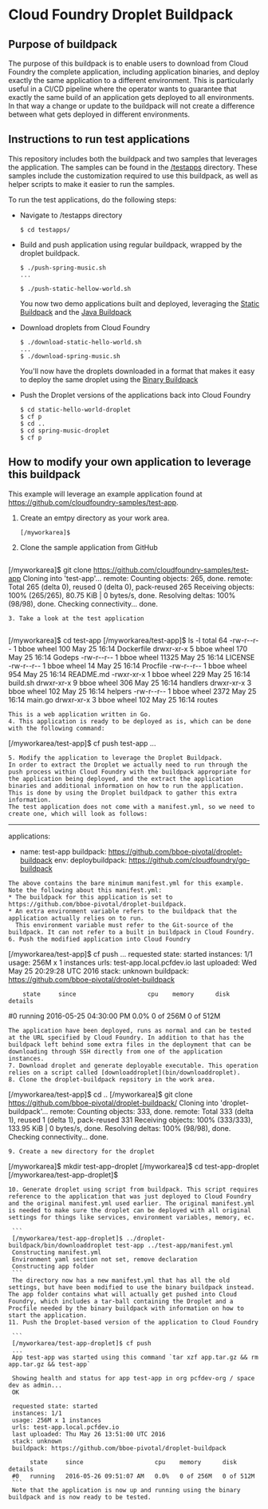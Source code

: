 # Cloud Foundry Droplet Buildpack
## Purpose of buildpack
The purpose of this buildpack is to enable users to download from Cloud Foundry the complete application, including application binaries, and deploy exactly the same application to a different environment. This is particularly useful in a CI/CD pipeline where the operator wants to guarantee that exactly the same build of an application gets deployed to all environments. In that way a change or update to the buildpack will not create a difference between what gets deployed in different environments.

## Instructions to run test applications
This repository includes both the buildpack and two samples that leverages the application. The samples can be found in the [/testapps](/testapps) directory. These samples include the customization required to use this buildpack, as well as helper scripts to make it easier to run the samples.

To run the test applications, do the following steps:
* Navigate to /testapps directory

  ```
  $ cd testapps/
  ```
* Build and push application using regular buildpack, wrapped by the droplet buildpack.
  
  ```
  $ ./push-spring-music.sh
  ...
  
  $ ./push-static-hellow-world.sh
  ```
  You now two demo applications built and deployed, leveraging the [Static Buildpack](https://github.com/cloudfoundry/staticfile-buildpack) and the [Java Buildpack](https://github.com/cloudfoundry/java-buildpack)
* Download droplets from Cloud Foundry

  ```
  $ ./download-static-hello-world.sh
  ...
  $ ./download-spring-music.sh
  ```
  You'll now have the droplets downloaded in a format that makes it easy to deploy the same droplet using the [Binary Buildpack](https://github.com/cloudfoundry/binary-buildpack)
* Push the Droplet versions of the applications back into Cloud Foundry

  ```
  $ cd static-hello-world-droplet
  $ cf p
  $ cd ..
  $ cd spring-music-droplet
  $ cf p
  ```
  
## How to modify your own application to leverage this buildpack
This example will leverage an example application found at https://github.com/cloudfoundry-samples/test-app.

1. Create an emtpy directory as your work area.

   ```
   [/myworkarea]$
   ```
2. Clone the sample application from GitHub

   ```
  [/myworkarea]$ git clone https://github.com/cloudfoundry-samples/test-app
  Cloning into 'test-app'...
  remote: Counting objects: 265, done.
  remote: Total 265 (delta 0), reused 0 (delta 0), pack-reused 265
  Receiving objects: 100% (265/265), 80.75 KiB | 0 bytes/s, done.
  Resolving deltas: 100% (98/98), done.
  Checking connectivity... done.
  ```
3. Take a look at the test application
   
   ```
   [/myworkarea]$ cd test-app
   [/myworkarea/test-app]$ ls -l
   total 64
   -rw-r--r--  1 bboe  wheel    100 May 25 16:14 Dockerfile
   drwxr-xr-x  5 bboe  wheel    170 May 25 16:14 Godeps
   -rw-r--r--  1 bboe  wheel  11325 May 25 16:14 LICENSE
   -rw-r--r--  1 bboe  wheel     14 May 25 16:14 Procfile
   -rw-r--r--  1 bboe  wheel    954 May 25 16:14 README.md
   -rwxr-xr-x  1 bboe  wheel    229 May 25 16:14 build.sh
   drwxr-xr-x  9 bboe  wheel    306 May 25 16:14 handlers
   drwxr-xr-x  3 bboe  wheel    102 May 25 16:14 helpers
   -rw-r--r--  1 bboe  wheel   2372 May 25 16:14 main.go
   drwxr-xr-x  3 bboe  wheel    102 May 25 16:14 routes
   ```
   This is a web application written in Go.
4. This application is ready to be deployed as is, which can be done with the following command:

   ```
   [/myworkarea/test-app]$ cf push test-app
   ...
   ```
5. Modify the application to leverage the Droplet Buildpack.
   In order to extract the Droplet we actually need to run through the push process within Cloud Foundry with the buildpack appropriate for the application being deployed, and the extract the application binaries and additional information on how to run the application.
   This is done by using the Droplet buildpack to gather this extra information.
   The test application does not come with a manifest.yml, so we need to create one, which will look as follows:
   
   ```
   ---
   applications:
   - name: test-app
      buildpack: https://github.com/bboe-pivotal/droplet-buildpack
      env:
        deploybuildpack: https://github.com/cloudfoundry/go-buildpack
   ```
   The above contains the bare minimum manifest.yml for this example.
   Note the following about this manifest.yml:
   * The buildpack for this application is set to https://github.com/bboe-pivotal/droplet-buildpack.
   * An extra environment variable refers to the buildpack that the application actually relies on to run.
     This environment variable must refer to the Git-source of the buildpack. It can not refer to a built in buildpack in Cloud Foundry.
6. Push the modified application into Cloud Foundry

   ```
   [/myworkarea/test-app]$ cf push
   ...
   requested state: started
   instances: 1/1
   usage: 256M x 1 instances
   urls: test-app.local.pcfdev.io
   last uploaded: Wed May 25 20:29:28 UTC 2016
   stack: unknown
   buildpack: https://github.com/bboe-pivotal/droplet-buildpack

        state     since                    cpu    memory      disk        details
   #0   running   2016-05-25 04:30:00 PM   0.0%   0 of 256M   0 of 512M
   ```
   The application have been deployed, runs as normal and can be tested at the URL specified by Cloud Foundry. In addition to that has the buildpack left behind some extra files in the deployment that can be downloading through SSH directly from one of the application instances.
7. Download droplet and generate deployable executable. This operation relies on a script called [downloaddroplet](bin/downloaddroplet). 
8. Clone the droplet-buildpack repsitory in the work area.

   ```
   [/myworkarea/test-app]$ cd ..
   [/myworkarea]$ git clone https://github.com/bboe-pivotal/droplet-buildpack/
   Cloning into 'droplet-buildpack'...
   remote: Counting objects: 333, done.
   remote: Total 333 (delta 1), reused 1 (delta 1), pack-reused 331
   Receiving objects: 100% (333/333), 133.95 KiB | 0 bytes/s, done.
   Resolving deltas: 100% (98/98), done.
   Checking connectivity... done.
   ```
9. Create a new directory for the droplet

   ```
   [/myworkarea]$ mkdir test-app-droplet
   [/myworkarea]$ cd test-app-droplet
   [/myworkarea/test-app-droplet]$
   ```
10. Generate droplet using script from buildpack. This script requires reference to the application that was just deployed to Cloud Foundry and the original manifest.yml used earlier. The original manifest.yml is needed to make sure the droplet can be deployed with all original settings for things like services, environment variables, memory, ec.
    
    ```
    [/myworkarea/test-app-droplet]$ ../droplet-buildpack/bin/downloaddroplet test-app ../test-app/manifest.yml
    Constructing manifest.yml
    Environment yaml section not set, remove declaration
    Constructing app folder
    ```
    The directory now has a new manifest.yml that has all the old settings, but have been modified to use the binary buildpack instead. The app folder contains what will actually get pushed into Cloud Foundry, which includes a tar-ball containing the Droplet and a Procfile needed by the binary buildpack with information on how to start the application.
11. Push the Droplet-based version of the application to Cloud Foundry

    ```
    [/myworkarea/test-app-droplet]$ cf push
    ...
    App test-app was started using this command `tar xzf app.tar.gz && rm app.tar.gz && test-app`

    Showing health and status for app test-app in org pcfdev-org / space dev as admin...
    OK

    requested state: started
    instances: 1/1
    usage: 256M x 1 instances
    urls: test-app.local.pcfdev.io
    last uploaded: Thu May 26 13:51:00 UTC 2016
    stack: unknown
    buildpack: https://github.com/bboe-pivotal/droplet-buildpack

         state     since                    cpu    memory      disk        details
    #0   running   2016-05-26 09:51:07 AM   0.0%   0 of 256M   0 of 512M
    ```
    Note that the application is now up and running using the binary buildpack and is now ready to be tested.
